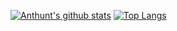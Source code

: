 [![Anthunt's github stats](https://github-readme-stats.vercel.app/api?username=anthunt)](https://github.com/anthunt) [![Top Langs](https://github-readme-stats.vercel.app/api/top-langs/?username=anthunt&layout=compact)](https://github.com/anthunt)
